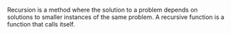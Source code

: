 Recursion is a method where the solution to a problem depends on solutions to smaller instances of the same problem.
A recursive function is a function that calls itself.
